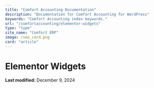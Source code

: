```yaml
---
title: "Comfort Accounting Documentation"
description: "Documentation for Comfort Accounting for WordPress"
keywords: "Comfort Accounting index keywords."
url: "/comfortaccounting/elementor-widgets"
type: "type"
site_name: "Comfort ERP"
image: /seo_card.png
card: "article"
---
```

# Elementor Widgets



**Last modified:** December 9, 2024